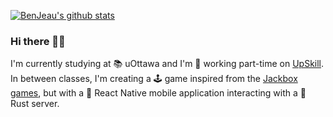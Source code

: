 [![BenJeau's github stats](https://github-readme-stats.vercel.app/api?username=BenJeau&count_private=true&show_icons=true)](https://github.com/anuraghazra/github-readme-stats)

### Hi there 👨‍💻

I'm currently studying at 📚 uOttawa and I'm 👔 working part-time on [UpSkill](https://github.com/CDH-Studio/UpSkill). In between classes, I'm creating a 🕹️ game inspired from the [Jackbox games](https://www.jackboxgames.com/), but with a 📱 React Native mobile application interacting with a 🦀 Rust server.
